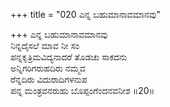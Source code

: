 +++
title = "020 ಎನ್ನ ಬಹುಮಾನಾವಮಾನವು"

+++
ಎನ್ನ ಬಹುಮಾನಾವಮಾನವು  
ನಿನ್ನದೈಸಲೆ ಮಾವ ನೀ ಸಂ  
ಪನ್ನಕೃತ್ರಿಮವಿದ್ಯನಾದರೆ ತೊಡಚು ಸಾಕದನು  
ಅನ್ನಿಗರಿಗರುಹದಿರು ನಮ್ಮವ  
ರೆನ್ನದಿರು ವಿದುರಾದಿಗಳನುಪ  
ಪನ್ನ ಮಂತ್ರವನರುಹು ಬೊಪ್ಪಂಗೆಂದನವನೀಶ     ॥20॥